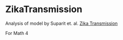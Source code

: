 # ZikaTransmission

Analysis of model by Suparit et. al. [Zika Transmission](https://tbiomed.biomedcentral.com/articles/10.1186/s12976-018-0083-z#Abs1)

For Math 4
